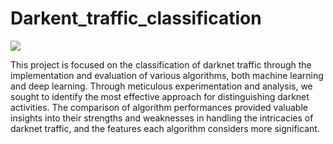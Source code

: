 # Darkent_traffic_classification
<img src="https://encrypted-tbn0.gstatic.com/images?q=tbn:ANd9GcQelHhRr2cXhK9RCt1xMSBxcQ-KaO_a7GqyvQ&usqp=CAU"></h1>
<br>

This project is focused on the classification of darknet traffic through the implementation and evaluation 
of various algorithms, both machine learning and deep learning. Through meticulous experimentation 
and analysis, we sought to identify the most effective approach for distinguishing darknet activities. 
The comparison of algorithm performances provided valuable insights into their strengths and 
weaknesses in handling the intricacies of darknet traffic, and the features each algorithm considers 
more significant. 
